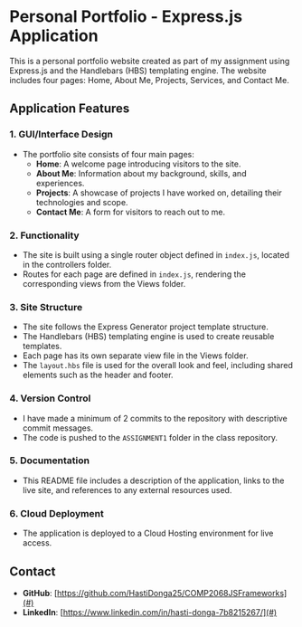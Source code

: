 # Personal Portfolio - Express.js Application

This is a personal portfolio website created as part of my assignment using Express.js and the Handlebars (HBS) templating engine. The website includes four pages: Home, About Me, Projects, Services, and Contact Me. 

## Application Features

### 1. GUI/Interface Design
- The portfolio site consists of four main pages:
  - **Home**: A welcome page introducing visitors to the site.
  - **About Me**: Information about my background, skills, and experiences.
  - **Projects**: A showcase of projects I have worked on, detailing their technologies and scope.
  - **Contact Me**: A form for visitors to reach out to me.
  
### 2. Functionality
- The site is built using a single router object defined in `index.js`, located in the controllers folder.
- Routes for each page are defined in `index.js`, rendering the corresponding views from the Views folder.

### 3. Site Structure
- The site follows the Express Generator project template structure.
- The Handlebars (HBS) templating engine is used to create reusable templates.
- Each page has its own separate view file in the Views folder.
- The `layout.hbs` file is used for the overall look and feel, including shared elements such as the header and footer.

### 4. Version Control
- I have made a minimum of 2 commits to the repository with descriptive commit messages.
- The code is pushed to the `ASSIGNMENT1` folder in the class repository.

### 5. Documentation
- This README file includes a description of the application, links to the live site, and references to any external resources used.

  
### 6. Cloud Deployment
- The application is deployed to a Cloud Hosting environment for live access.


## Contact
- **GitHub**: [https://github.com/HastiDonga25/COMP2068JSFrameworks](#)
- **LinkedIn**: [https://www.linkedin.com/in/hasti-donga-7b8215267/](#)
 
